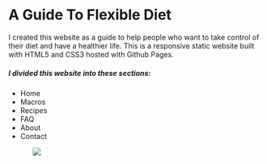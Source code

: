 <h1>A Guide To Flexible Diet</h1>

<p>I created this website as a guide to help people who want to take control of their diet and have a healthier life. This is a responsive static website built with HTML5 and CSS3 hosted with Github Pages.</p>

<h5>I divided this website into these sections:</h5>
<ul>
  <li>Home</li>
  <li>Macros</li>
  <li>Recipes</li>
  <li>FAQ</li>
  <li>About</li>
  <li>Contact</li>
<ul>

<img src="https://picresize.com/popup.html?images/rsz_flexible-diet.jpg">
